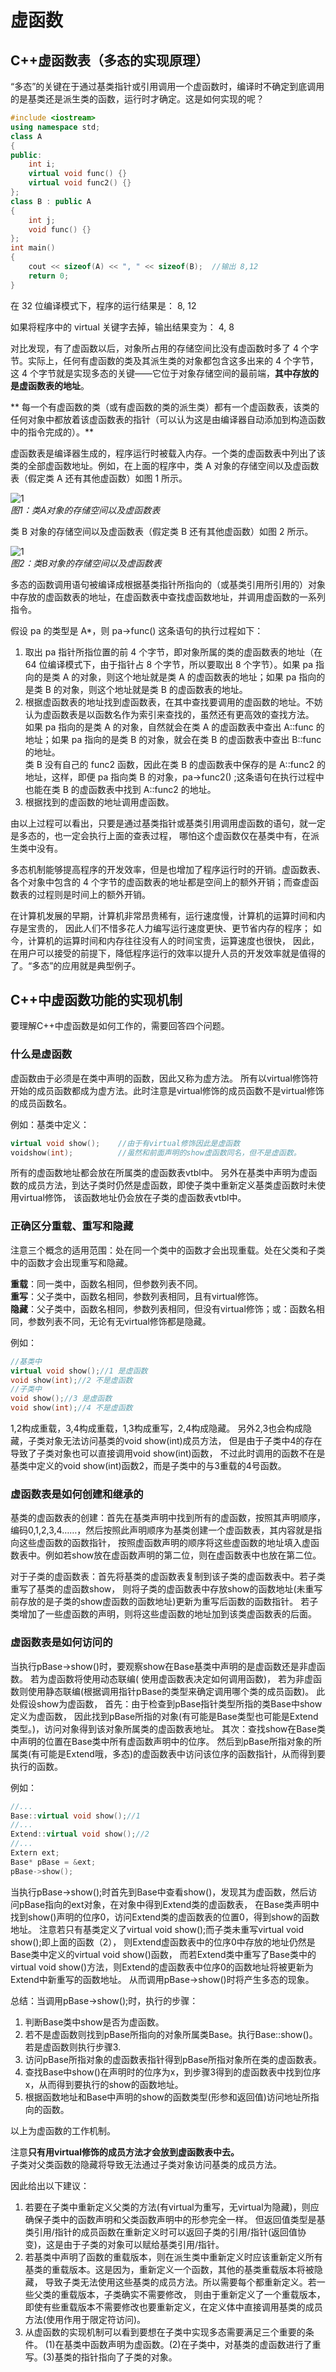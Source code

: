# 虚函数

## C++虚函数表（多态的实现原理）

“多态”的关键在于通过基类指针或引用调用一个虚函数时，编译时不确定到底调用的是基类还是派生类的函数，运行时才确定。这是如何实现的呢？

```cpp
#include <iostream>
using namespace std;
class A
{
public:
    int i;
    virtual void func() {}
    virtual void func2() {}
};
class B : public A
{
    int j;
    void func() {}
};
int main()
{
    cout << sizeof(A) << ", " << sizeof(B);  //输出 8,12
    return 0;
}
```

在 32 位编译模式下，程序的运行结果是：
8, 12

如果将程序中的 virtual 关键字去掉，输出结果变为：
4, 8

对比发现，有了虚函数以后，对象所占用的存储空间比没有虚函数时多了 4 个字节。实际上，任何有虚函数的类及其派生类的对象都包含这多出来的
4 个字节，这 4 个字节就是实现多态的关键——它位于对象存储空间的最前端，**其中存放的是虚函数表的地址**。

**
每一个有虚函数的类（或有虚函数的类的派生类）都有一个虚函数表，该类的任何对象中都放着该虚函数表的指针（可以认为这是由编译器自动添加到构造函数中的指令完成的）。**

虚函数表是编译器生成的，程序运行时被载入内存。一个类的虚函数表中列出了该类的全部虚函数地址。例如，在上面的程序中，类 A
对象的存储空间以及虚函数表（假定类 A 还有其他虚函数）如图 1 所示。

![1](/code/virtual_1.jpg)  
_图1：类A对象的存储空间以及虚函数表_

类 B 对象的存储空间以及虚函数表（假定类 B 还有其他虚函数）如图 2 所示。

![1](/code/virtual_2.jpg)  
_图2：类B对象的存储空间以及虚函数表_

多态的函数调用语句被编译成根据基类指针所指向的（或基类引用所引用的）对象中存放的虚函数表的地址，在虚函数表中查找虚函数地址，并调用虚函数的一系列指令。

假设 pa 的类型是 A*，则 pa->func() 这条语句的执行过程如下：

1. 取出 pa 指针所指位置的前 4 个字节，即对象所属的类的虚函数表的地址（在 64 位编译模式下，由于指针占 8 个字节，所以要取出 8
   个字节）。如果 pa 指向的是类 A 的对象，则这个地址就是类 A 的虚函数表的地址；如果 pa 指向的是类 B 的对象，则这个地址就是类
   B 的虚函数表的地址。
2. 根据虚函数表的地址找到虚函数表，在其中查找要调用的虚函数的地址。不妨认为虚函数表是以函数名作为索引来查找的，虽然还有更高效的查找方法。  
如果 pa 指向的是类 A 的对象，自然就会在类 A 的虚函数表中查出 A::func 的地址；如果 pa 指向的是类 B 的对象，就会在类 B
的虚函数表中查出 B::func 的地址。  
类 B 没有自己的 func2 函数，因此在类 B 的虚函数表中保存的是 A::func2 的地址，这样，即便 pa 指向类 B 的对象，pa->func2()
;这条语句在执行过程中也能在类 B 的虚函数表中找到 A::func2 的地址。
3. 根据找到的虚函数的地址调用虚函数。

由以上过程可以看出，只要是通过基类指针或基类引用调用虚函数的语句，就一定是多态的，也一定会执行上面的查表过程，
哪怕这个虚函数仅在基类中有，在派生类中没有。

多态机制能够提高程序的开发效率，但是也增加了程序运行时的开销。虚函数表、各个对象中包含的 4
个字节的虚函数表的地址都是空间上的额外开销；而查虚函数表的过程则是时间上的额外开销。

在计算机发展的早期，计算机非常昂贵稀有，运行速度慢，计算机的运算时间和内存是宝贵的，
因此人们不惜多花人力编写运行速度更快、更节省内存的程序；
如今，计算机的运算时间和内存往往没有人的时间宝贵，运算速度也很快，
因此，在用户可以接受的前提下，降低程序运行的效率以提升人员的开发效率就是值得的了。“多态”的应用就是典型例子。

## C++中虚函数功能的实现机制

要理解C++中虚函数是如何工作的，需要回答四个问题。

### 什么是虚函数

虚函数由于必须是在类中声明的函数，因此又称为虚方法。
所有以virtual修饰符开始的成员函数都成为虚方法。此时注意是virtual修饰的成员函数不是virtual修饰的成员函数名。

例如：基类中定义：

```cpp
virtual void show();    //由于有virtual修饰因此是虚函数
voidshow(int);          //虽然和前面声明的show虚函数同名，但不是虚函数。
```

所有的虚函数地址都会放在所属类的虚函数表vtbl中。
另外在基类中声明为虚函数的成员方法，到达子类时仍然是虚函数，即使子类中重新定义基类虚函数时未使用virtual修饰，
该函数地址仍会放在子类的虚函数表vtbl中。

### 正确区分重载、重写和隐藏

注意三个概念的适用范围：处在同一个类中的函数才会出现重载。处在父类和子类中的函数才会出现重写和隐藏。

**重载**：同一类中，函数名相同，但参数列表不同。  
**重写**：父子类中，函数名相同，参数列表相同，且有virtual修饰。  
**隐藏**：父子类中，函数名相同，参数列表相同，但没有virtual修饰；或：函数名相同，参数列表不同，无论有无virtual修饰都是隐藏。

例如：

```cpp
//基类中
virtual void show();//1 是虚函数
void show(int);//2 不是虚函数
//子类中
void show();//3 是虚函数
void show(int);//4 不是虚函数
```

1,2构成重载，3,4构成重载，1,3构成重写，2,4构成隐藏。
另外2,3也会构成隐藏，子类对象无法访问基类的void show(int)成员方法，
但是由于子类中4的存在导致了子类对象也可以直接调用void show(int)函数，
不过此时调用的函数不在是基类中定义的void show(int)函数2，而是子类中的与3重载的4号函数。

### 虚函数表是如何创建和继承的

基类的虚函数表的创建：首先在基类声明中找到所有的虚函数，按照其声明顺序，
编码0,1,2,3,4……，然后按照此声明顺序为基类创建一个虚函数表，其内容就是指向这些虚函数的函数指针，
按照虚函数声明的顺序将这些虚函数的地址填入虚函数表中。例如若show放在虚函数声明的第二位，则在虚函数表中也放在第二位。

对于子类的虚函数表：首先将基类的虚函数表复制到该子类的虚函数表中。若子类重写了基类的虚函数show，
则将子类的虚函数表中存放show的函数地址(未重写前存放的是子类的show虚函数的函数地址)更新为重写后函数的函数指针。
若子类增加了一些虚函数的声明，则将这些虚函数的地址加到该类虚函数表的后面。

### 虚函数表是如何访问的

当执行pBase->show()时，要观察show在Base基类中声明的是虚函数还是非虚函数。 若为虚函数将使用动态联编(
使用虚函数表决定如何调用函数)，
若为非虚函数则使用静态联编(根据调用指针pBase的类型来确定调用哪个类的成员函数)。 此处假设show为虚函数，
首先：由于检查到pBase指针类型所指的类Base中show定义为虚函数，
因此找到pBase所指的对象(有可能是Base类型也可能是Extend类型。)，访问对象得到该对象所属类的虚函数表地址。
其次：查找show在Base类中声明的位置在Base类中所有虚函数声明中的位序。
然后到pBase所指对象的所属类(有可能是Extend哦，多态)的虚函数表中访问该位序的函数指针，从而得到要执行的函数。

例如：

```cpp
//...
Base::virtual void show();//1
//...
Extend::virtual void show();//2
//...
Extern ext;
Base* pBase = &ext;
pBase->show();
```

当执行pBase->show();时首先到Base中查看show()，发现其为虚函数，然后访问pBase指向的ext对象，在对象中得到Extend类的虚函数表，
在Base类声明中找到show()声明的位序0，访问Extend类的虚函数表的位置0，得到show的函数地址。
注意若只有基类定义了virtual void show();而子类未重写virtual void show();即上面的函数（2），
则Extend虚函数表中的位序0中存放的地址仍然是Base类中定义的virtual void show()函数，
而若Extend类中重写了Base类中的virtual void show()方法，则Extend的虚函数表中位序0的函数地址将被更新为Extend中新重写的函数地址。
从而调用pBase->show()时将产生多态的现象。

总结：当调用pBase->show();时，执行的步骤：

1. 判断Base类中show是否为虚函数。
2. 若不是虚函数则找到pBase所指向的对象所属类Base。执行Base::show()。若是虚函数则执行步骤3.
3. 访问pBase所指对象的虚函数表指针得到pBase所指对象所在类的虚函数表。
4. 查找Base中show()在声明时的位序为x，到步骤3得到的虚函数表中找到位序x，从而得到要执行的show的函数地址。
5. 根据函数地址和Base中声明的show的函数类型(形参和返回值)访问地址所指向的函数。

以上为虚函数的工作机制。

注意**只有用virtual修饰的成员方法才会放到虚函数表中去。**  
子类对父类函数的隐藏将导致无法通过子类对象访问基类的成员方法。

因此给出以下建议：

1. 若要在子类中重新定义父类的方法(有virtual为重写，无virtual为隐藏)，则应确保子类中的函数声明和父类函数声明中的形参完全一样。
   但返回值类型是基类引用/指针的成员函数在重新定义时可以返回子类的引用/指针(返回值协变)，这是由于子类的对象可以赋给基类引用/指针。
2. 若基类中声明了函数的重载版本，则在派生类中重新定义时应该重新定义所有基类的重载版本。这是因为，重新定义一个函数，其他的基类重载版本将被隐藏，
   导致子类无法使用这些基类的成员方法。所以需要每个都重新定义。若一些父类的重载版本，子类确实不需要修改，
   则由于重新定义了一个重载版本，即使有些重载版本不需要修改也要重新定义，在定义体中直接调用基类的成员方法(使用作用于限定符访问)。
3. 从虚函数的实现机制可以看到要想在子类中实现多态需要满足三个重要的条件。
   (1)在基类中函数声明为虚函数。(2)在子类中，对基类的虚函数进行了重写。(3)基类的指针指向了子类的对象。
